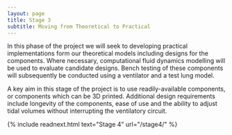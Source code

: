 ```yaml
---
layout: page
title: Stage 3
subtitle: Moving from Theoretical to Practical
---
```


In this phase of the project we will seek to developing practical implementations form our theoretical models including designs for the components. Where necessary, computational fluid dynamics modelling will be used to evaluate candidate designs. Bench testing of these components will subsequently be conducted using a ventilator and a test lung model.

A key aim in this stage of the project is to use readily-available components, or components which can be 3D printed. Additional design requirements include longevity of the components, ease of use and the ability to adjust tidal volumes without interrupting the ventilatory circuit.

{% include readnext.html text="Stage 4" url="/stage4/" %}
